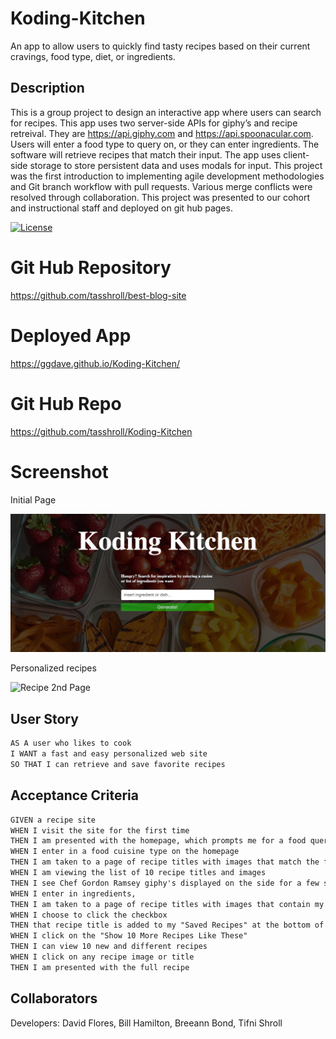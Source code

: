 # Koding-Kitchen
An app to allow users to quickly find  tasty recipes based on their current cravings, food type, diet, or  ingredients.

## Description

This is a group project to design an interactive app where users can search for recipes. This app uses two server-side APIs for giphy’s and recipe retreival. They are https://api.giphy.com and https://api.spoonacular.com. Users will enter a food type to query on, or they can enter ingredients. The software will retrieve recipes that match their input. The app uses client-side storage to store persistent data and uses modals for input. This project was the first introduction to implementing agile development methodologies and Git branch workflow with pull requests. Various merge conflicts were resolved through collaboration. This project was presented to our cohort and instructional staff and deployed on git hub pages.

[![License](https://img.shields.io/badge/License-n/a-n/a.svg)](n/a)

# Git Hub Repository
https://github.com/tasshroll/best-blog-site

# Deployed App

 https://ggdave.github.io/Koding-Kitchen/

# Git Hub Repo

https://github.com/tasshroll/Koding-Kitchen


# Screenshot

Initial Page

<img src="./images/Screenshot-homepage.png" alt="Recipe Home Page" width="700">


Personalized recipes

<img src="./images/Screenshot-2nd-page.png" alt="Recipe 2nd Page" width="700">


## User Story

```md
AS A user who likes to cook
I WANT a fast and easy personalized web site 
SO THAT I can retrieve and save favorite recipes
```

## Acceptance Criteria

```md
GIVEN a recipe site
WHEN I visit the site for the first time
THEN I am presented with the homepage, which prompts me for a food query
WHEN I enter in a food cuisine type on the homepage
THEN I am taken to a page of recipe titles with images that match the food query
WHEN I am viewing the list of 10 recipe titles and images
THEN I see Chef Gordon Ramsey giphy's displayed on the side for a few seconds.
WHEN I enter in ingredients, 
THEN I am taken to a page of recipe titles with images that contain my ingredients
WHEN I choose to click the checkbox
THEN that recipe title is added to my "Saved Recipes" at the bottom of the page
WHEN I click on the "Show 10 More Recipes Like These"
THEN I can view 10 new and different recipes
WHEN I click on any recipe image or title
THEN I am presented with the full recipe
```

## Collaborators
Developers: David Flores, Bill Hamilton, Breeann Bond, Tifni Shroll
